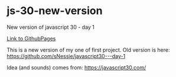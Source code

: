# js-30-new-version
New version of javascript 30 - day 1

<a href="https://snessie.github.io/js-30-new-version/">Link to GithubPages</a>

This is a new version of my one of first project. Old version is here: <a href="https://github.com/sNessie/javascript30---day-1">https://github.com/sNessie/javascript30---day-1</a>

Idea (and sounds) comes from: https://javascript30.com/
